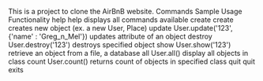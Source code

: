 This is a project to clone the AirBnB website.
Commands	Sample Usage	Functionality
help	help	displays all commands available
create	create <class>	creates new object (ex. a new User, Place)
update	User.update('123', {'name' : 'Greg_n_Mel'})	updates attribute of an object
destroy	User.destroy('123')	destroys specified object
show	User.show('123')	retrieve an object from a file, a database
all	User.all()	display all objects in class
count	User.count()	returns count of objects in specified class
quit	quit	exits
